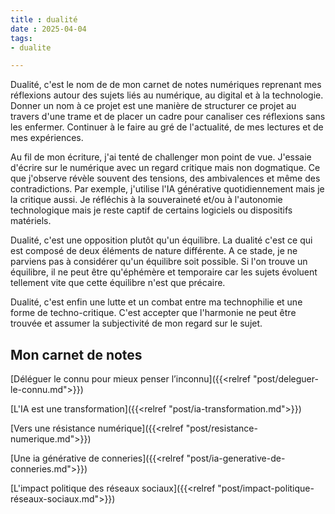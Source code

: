 ```yaml
---
title : dualité
date : 2025-04-04
tags: 
- dualite

---
```


Dualité, c'est le nom de de mon carnet de notes numériques reprenant mes réflexions autour des sujets liés au numérique, au digital et à la technologie.  Donner un nom à ce projet est une manière de structurer ce projet au travers d'une trame et de placer un cadre pour canaliser ces réflexions sans les enfermer. Continuer à le faire au gré de l'actualité, de mes lectures et de mes expériences. 

Au fil de mon écriture, j'ai tenté de challenger mon point de vue. J'essaie d'écrire sur le numérique avec un regard critique mais non dogmatique. Ce que j'observe révèle souvent des tensions, des ambivalences et même des contradictions. Par exemple, j'utilise l'IA générative quotidiennement mais je la critique aussi. Je réfléchis à la souveraineté et/ou à l'autonomie technologique mais je reste captif de certains logiciels ou dispositifs matériels. 

Dualité, c'est une opposition plutôt qu'un équilibre. La dualité c'est ce qui est composé de deux éléments de nature différente. A ce stade, je ne parviens pas à considérer qu'un équilibre soit possible. Si l'on trouve un équilibre, il ne peut être qu'éphémère et temporaire car les sujets évoluent tellement vite que cette équilibre n'est que précaire. 

Dualité, c'est enfin une lutte et un combat entre ma technophilie et une forme de techno-critique. C'est accepter que l'harmonie ne peut être trouvée et assumer la subjectivité de mon regard sur le sujet.

## Mon carnet de notes

[Déléguer le connu pour mieux penser l’inconnu]({{<relref "post/deleguer-le-connu.md">}}) 

[L'IA est une transformation]({{<relref "post/ia-transformation.md">}}) 

[Vers une résistance numérique]({{<relref "post/resistance-numerique.md">}}) 

[Une ia générative de conneries]({{<relref "post/ia-generative-de-conneries.md">}}) 

[L'impact politique des réseaux sociaux]({{<relref "post/impact-politique-réseaux-sociaux.md">}})
